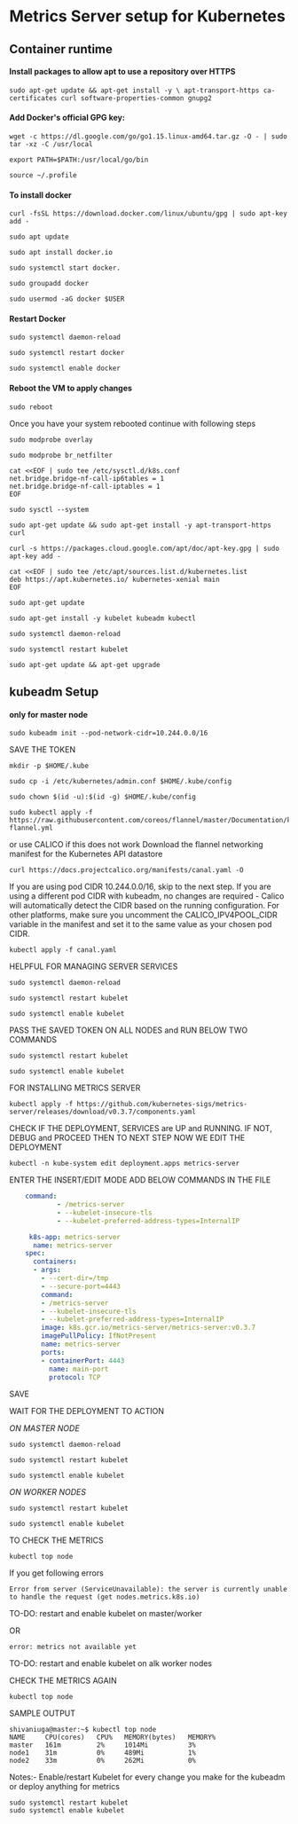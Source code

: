 # Metrics Server setup for Kubernetes 

## Container runtime 
#### Install packages to allow apt to use a repository over HTTPS

``` 
sudo apt-get update && apt-get install -y \ apt-transport-https ca-certificates curl software-properties-common gnupg2 
```
#### Add Docker's official GPG key:
```
wget -c https://dl.google.com/go/go1.15.linux-amd64.tar.gz -O - | sudo tar -xz -C /usr/local 
```
```
export PATH=$PATH:/usr/local/go/bin
```
```
source ~/.profile
```

#### To install docker
```
curl -fsSL https://download.docker.com/linux/ubuntu/gpg | sudo apt-key add -
```
```
sudo apt update
```
```
sudo apt install docker.io
```
```
sudo systemctl start docker.
```
```
sudo groupadd docker
```
```
sudo usermod -aG docker $USER
```

#### Restart Docker
```
sudo systemctl daemon-reload
```
```
sudo systemctl restart docker
```
```
sudo systemctl enable docker
```

#### Reboot the VM to apply changes 
```
sudo reboot
```
Once you have your system rebooted continue with following steps

```
sudo modprobe overlay
```
```
sudo modprobe br_netfilter
```
```
cat <<EOF | sudo tee /etc/sysctl.d/k8s.conf
net.bridge.bridge-nf-call-ip6tables = 1
net.bridge.bridge-nf-call-iptables = 1
EOF
```
```
sudo sysctl --system
```
```
sudo apt-get update && sudo apt-get install -y apt-transport-https curl
```
```
curl -s https://packages.cloud.google.com/apt/doc/apt-key.gpg | sudo apt-key add -
```
```
cat <<EOF | sudo tee /etc/apt/sources.list.d/kubernetes.list
deb https://apt.kubernetes.io/ kubernetes-xenial main
EOF
```
```
sudo apt-get update
```
```
sudo apt-get install -y kubelet kubeadm kubectl
```
```
sudo systemctl daemon-reload
```
```
sudo systemctl restart kubelet
```
```
sudo apt-get update && apt-get upgrade
```
## kubeadm Setup
#### only for master node
```
sudo kubeadm init --pod-network-cidr=10.244.0.0/16
```
SAVE THE TOKEN
```
mkdir -p $HOME/.kube
```
```
sudo cp -i /etc/kubernetes/admin.conf $HOME/.kube/config
```
```
sudo chown $(id -u):$(id -g) $HOME/.kube/config
```
```
sudo kubectl apply -f https://raw.githubusercontent.com/coreos/flannel/master/Documentation/kube-flannel.yml
```
or use CALICO if this does not work
Download the flannel networking manifest for the Kubernetes API datastore
```
curl https://docs.projectcalico.org/manifests/canal.yaml -O
```
If you are using pod CIDR 10.244.0.0/16, skip to the next step. If you are using a different pod CIDR with kubeadm, no 
changes are required - Calico will automatically detect the CIDR based on the running configuration. For other platforms,
 make sure you uncomment the CALICO_IPV4POOL_CIDR variable in the manifest and set it to the same value as your chosen pod CIDR.
```
kubectl apply -f canal.yaml
```
HELPFUL FOR MANAGING SERVER SERVICES
```
sudo systemctl daemon-reload
```
```
sudo systemctl restart kubelet
```
```
sudo systemctl enable kubelet 
```
PASS THE SAVED TOKEN ON ALL NODES and RUN BELOW TWO COMMANDS
```
sudo systemctl restart kubelet
```
```
sudo systemctl enable kubelet 
```
FOR INSTALLING METRICS SERVER
```
kubectl apply -f https://github.com/kubernetes-sigs/metrics-server/releases/download/v0.3.7/components.yaml
```
CHECK IF THE DEPLOYMENT, SERVICES are UP and RUNNING. IF NOT, DEBUG and PROCEED THEN TO NEXT STEP
NOW WE EDIT THE DEPLOYMENT
```
kubectl -n kube-system edit deployment.apps metrics-server
```
ENTER THE INSERT/EDIT MODE
ADD BELOW COMMANDS IN THE FILE 
```yaml
	command:
        	- /metrics-server
        	- --kubelet-insecure-tls
        	- --kubelet-preferred-address-types=InternalIP
```
```yaml
     k8s-app: metrics-server
      name: metrics-server
    spec:
      containers:
      - args:
        - --cert-dir=/tmp
        - --secure-port=4443
        command:
        - /metrics-server
        - --kubelet-insecure-tls
        - --kubelet-preferred-address-types=InternalIP
        image: k8s.gcr.io/metrics-server/metrics-server:v0.3.7
        imagePullPolicy: IfNotPresent
        name: metrics-server
        ports:
        - containerPort: 4443
          name: main-port
          protocol: TCP
```
SAVE

WAIT FOR THE DEPLOYMENT TO ACTION 

*ON MASTER NODE*
```
sudo systemctl daemon-reload
```
```
sudo systemctl restart kubelet
```
```
sudo systemctl enable kubelet 
```
*ON WORKER NODES*
```
sudo systemctl restart kubelet
```
```
sudo systemctl enable kubelet 
```
TO CHECK THE METRICS
```
kubectl top node
```
If you get following errors 

```Error from server (ServiceUnavailable): the server is currently unable to handle the request (get nodes.metrics.k8s.io)```

TO-DO: restart and enable kubelet on master/worker

OR 

```error: metrics not available yet```

TO-DO: restart and enable kubelet on alk worker nodes 

CHECK THE METRICS AGAIN
```
kubectl top node
```

SAMPLE OUTPUT
```
shivaniuga@master:~$ kubectl top node
NAME     CPU(cores)   CPU%   MEMORY(bytes)   MEMORY%   
master   161m         2%     1014Mi          3%        
node1    31m          0%     489Mi           1%        
node2    33m          0%     262Mi           0% 
```

Notes:- 
Enable/restart Kubelet for every change you make for the kubeadm or deploy anything for metrics
```
sudo systemctl restart kubelet
sudo systemctl enable kubelet 
```
